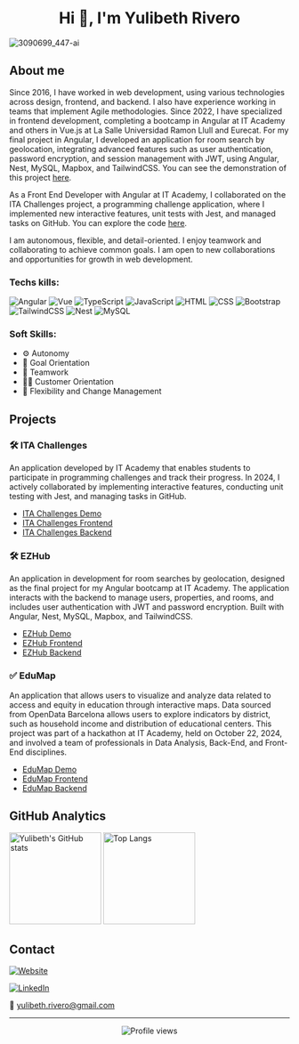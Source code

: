 <div align="center">

# Hi 👋, I'm Yulibeth Rivero

</div>

![3090699_447-ai](https://github.com/Yul1b3th/Yul1b3th/assets/113106963/79f3699f-34d8-47a5-a7ea-9307b2f1648b)

## About me

Since 2016, I have worked in web development, using various technologies across design, frontend, and backend. I also have experience working in teams that implement Agile methodologies. Since 2022, I have specialized in frontend development, completing a bootcamp in Angular at IT Academy and others in Vue.js at La Salle Universidad Ramon Llull and Eurecat. For my final project in Angular, I developed an application for room search by geolocation, integrating advanced features such as user authentication, password encryption, and session management with JWT, using Angular, Nest, MySQL, Mapbox, and TailwindCSS. You can see the demonstration of this project [here](https://ezhub.vercel.app/).

As a Front End Developer with Angular at IT Academy, I collaborated on the ITA Challenges project, a programming challenge application, where I implemented new interactive features, unit tests with Jest, and managed tasks on GitHub. You can explore the code [here](https://github.com/IT-Academy-BCN/ita-challenges-frontend).

I am autonomous, flexible, and detail-oriented. I enjoy teamwork and collaborating to achieve common goals. I am open to new collaborations and opportunities for growth in web development.





### Techs kills:

![Angular](https://img.shields.io/badge/Angular-red?style=flat&color=EC0347) ![Vue](https://img.shields.io/badge/Vue-red?style=flat&color=3FB27F)
![TypeScript](https://img.shields.io/badge/TypeScript-red?style=flat&color=2F74C0) ![JavaScript](https://img.shields.io/badge/JavaScript-red?style=flat&color=EFD81D)
![HTML](https://img.shields.io/badge/HTML-red?style=flat&color=DD4B25) ![CSS](https://img.shields.io/badge/CSS-red?style=flat&color=254BDD)
![Bootstrap](https://img.shields.io/badge/Bootstrap-red?style=flat&color=6A10ED) ![TailwindCSS](https://img.shields.io/badge/TailwindCSS-red?style=flat&color=36B7F0)
![Nest](https://img.shields.io/badge/Nest-red?style=flat&color=E32747) ![MySQL](https://img.shields.io/badge/MySQL-red?style=flat&color=005E86)

### Soft Skills:

- ⚙️ Autonomy
- 🎯 Goal Orientation
- 👥 Teamwork
- 👩‍💼 Customer Orientation
- 🔄 Flexibility and Change Management

## Projects

### 🛠️ ITA Challenges
An application developed by IT Academy that enables students to participate in programming challenges and track their progress. In 2024, I actively collaborated by implementing interactive features, conducting unit testing with Jest, and managing tasks in GitHub.

- [ITA Challenges Demo](http://dev.ita-challenges.eurecatacademy.org/ita-challenge/challenges)
- [ITA Challenges Frontend](https://github.com/IT-Academy-BCN/ita-challenges-frontend)
- [ITA Challenges Backend](https://github.com/IT-Academy-BCN/ita-challenges-backend)

### 🛠️ EZHub
An application in development for room searches by geolocation, designed as the final project for my Angular bootcamp at IT Academy. The application interacts with the backend to manage users, properties, and rooms, and includes user authentication with JWT and password encryption. Built with Angular, Nest, MySQL, Mapbox, and TailwindCSS.

- [EZHub Demo](https://ezhub.vercel.app/)
- [EZHub Frontend](https://github.com/Yul1b3th/ezhub-frontend)
- [EZHub Backend](https://github.com/Yul1b3th/ezhub-backend)

### ✅ EduMap
An application that allows users to visualize and analyze data related to access and equity in education through interactive maps. Data sourced from OpenData Barcelona allows users to explore indicators by district, such as household income and distribution of educational centers. This project was part of a hackathon at IT Academy, held on October 22, 2024, and involved a team of professionals in Data Analysis, Back-End, and Front-End disciplines.
- [EduMap Demo](https://edu-front-delta.vercel.app/)
- [EduMap Frontend](https://github.com/Yul1b3th/edu-front)
- [EduMap Backend](https://github.com/amarinite/hackatonITAcademy)
  

## GitHub Analytics

<!-- ![Yulibeth's GitHub stats](https://github-readme-stats.vercel.app/api?username=yul1b3th&show_icons=true&theme=tokyonight)

![Top Langs](https://github-readme-stats.vercel.app/api/top-langs/?username=yul1b3th&layout=compact&theme=tokyonight) -->

<div>
  <img src="https://github-readme-stats.vercel.app/api?username=yul1b3th&show_icons=true&theme=tokyonight" alt="Yulibeth's GitHub stats" height="165">
  <img src="https://github-readme-stats.vercel.app/api/top-langs/?username=yul1b3th&layout=compact&theme=tokyonight" alt="Top Langs" height="165">
</div>

## Contact

[![Website](https://img.shields.io/badge/🔗Website-blue?style=flat&color=fff4df)](https://yul1b3th.github.io/)

[![LinkedIn](https://img.shields.io/badge/LinkedIn-blue?style=flat&logo=linkedin&color=0077B5)](https://www.linkedin.com/in/yulibeth-rivero/)

<!--[![X](https://img.shields.io/badge/X-000000?style=flat&logo=x&logoColor=white)](https://x.com/YulibethRivero)-->



📧 [yulibeth.rivero@gmail.com](mailto:yulibeth.rivero@gmail.com)



<!--
**Yul1b3th/Yul1b3th** is a ✨ _special_ ✨ repository because its `README.md` (this file) appears on your GitHub profile.

Here are some ideas to get you started:

- 🔭 I’m currently working on ...
- 🌱 I’m currently learning ...
- 👯 I’m looking to collaborate on ...
- 🤔 I’m looking for help with ...
- 💬 Ask me about ...
- 📫 How to reach me: ...
- 😄 Pronouns: ...
- ⚡ Fun fact: ...
-->

<hr/>

<div align="center">

![Profile views](https://komarev.com/ghpvc/?username=Yul1b3th&color=1D82BC)

</div>


<!--

![Visitas de perfil](https://visitor-badge.laobi.icu/badge?page_id=Yul1b3th&style=flat-square&color=1D82BC)

![Visitas de perfil](https://hits.seeyoufarm.com/api/count/incr/badge.svg?url=https%3A%2F%2Fgithub.com%2FYul1b3th&count_bg=%231D82BC&title_bg=%23555555&icon=&icon_color=%23E7E7E7&title=visitas&edge_flat=false)

-->
